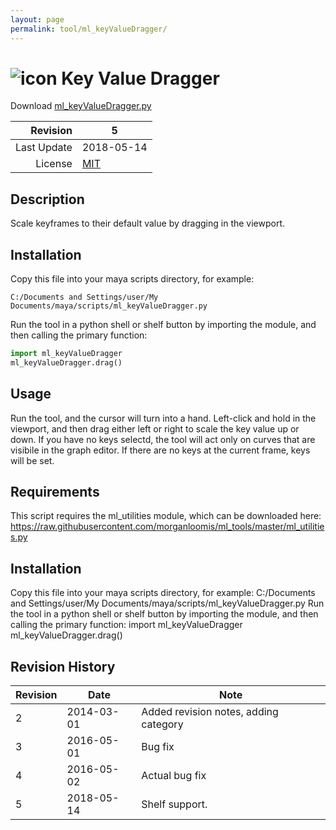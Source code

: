 ```yaml
---
layout: page
permalink: tool/ml_keyValueDragger/
---
```


# ![icon](https://raw.githubusercontent.com/morganloomis/ml_tools/master/icons//ml_keyValueDragger.png) Key Value Dragger
Download [ml_keyValueDragger.py](https://raw.githubusercontent.com/morganloomis/ml_tools/master/scripts/ml_keyValueDragger.py)

| Revision | 5 |
|---:|---|
| Last Update | 2018-05-14 |
| License | [MIT](https://opensource.org/licenses/MIT) |

## Description

 Scale keyframes to their default value by dragging in the viewport. 

## Installation

Copy this file into your maya scripts directory, for example:

`C:/Documents and Settings/user/My Documents/maya/scripts/ml_keyValueDragger.py`

Run the tool in a python shell or shelf button by importing the module, 
and then calling the primary function:

```python
import ml_keyValueDragger
ml_keyValueDragger.drag()
```

## Usage

 Run the tool, and the cursor will turn into a hand. Left-click and hold in the viewport, and then drag either left or right to scale the key value up or down. If you have no keys selectd, the tool will act only on curves that are visibile in the graph editor. If there are no keys at the current frame, keys will be set. 

## Requirements

 This script requires the ml_utilities module, which can be downloaded here: https://raw.githubusercontent.com/morganloomis/ml_tools/master/ml_utilities.py 

## Installation

 Copy this file into your maya scripts directory, for example: C:/Documents and Settings/user/My Documents/maya/scripts/ml_keyValueDragger.py Run the tool in a python shell or shelf button by importing the module, and then calling the primary function: import ml_keyValueDragger ml_keyValueDragger.drag() 

## Revision History

| Revision | Date | Note|
|---|---|---|
|2|2014-03-01|Added revision notes, adding category|
|3|2016-05-01|Bug fix|
|4|2016-05-02|Actual bug fix|
|5|2018-05-14|Shelf support.|
